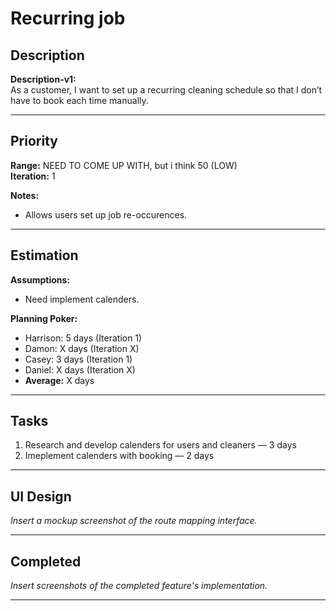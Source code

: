 # Recurring job

## Description
**Description-v1:**  
As a customer, I want to set up a recurring cleaning schedule so that I don’t have to book each time manually.

---

## Priority
**Range:** NEED TO COME UP WITH, but i think 50 (LOW)  
**Iteration:** 1  

**Notes:**  
- Allows users set up job re-occurences. 

---

## Estimation
**Assumptions:**  
- Need implement calenders.  

**Planning Poker:**  
- Harrison: 5 days (Iteration 1)  
- Damon: X days (Iteration X)  
- Casey: 3 days (Iteration 1)
- Daniel: X days (Iteration X)
- **Average:** X days  

---

## Tasks
1. Research and develop calenders for users and cleaners — 3 days  
2. Imeplement calenders with booking — 2 days
  

---

## UI Design
*Insert a mockup screenshot of the route mapping interface.*

---

## Completed
*Insert screenshots of the completed feature's implementation.*

---
